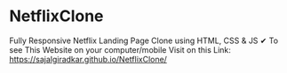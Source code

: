 # NetflixClone
Fully Responsive Netflix Landing Page Clone using HTML, CSS & JS ✔
To see This Website on your computer/mobile Visit on this Link: 
https://sajalgiradkar.github.io/NetflixClone/
